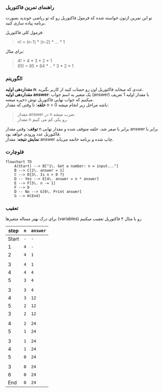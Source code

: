 ### راهنمای تمرین فاکتوریل

تو این تمرین ازتون خواسته شده که فرمول فاکتوریل رو که تو ریاضی خوندید بصورت برنامه پیاده سازی کنید.

فرمول کلی فاکتوریل:

> n! = (n-1) \* (n-2) \* ... \* 1

برای مثال:

> 4! = 4 \* 3 \* 2 \* 1  
> 85! = 85 \* 84 \* .. \* 3 \* 2 \* 1

### الگوریتم

**مقداردهی اولیه n**: عددی که میخاید فاکتوریل اون رو حساب کنید از کاربر بگیرید.  
**مقداردهی اولیه answer**: یک متغیر به اسم جواب (answer) با مقدار اولیه 1 تعریف میکنیم که جواب نهایی فاکتوریل توش ذخیره میشه.  
**حلقه**: تا وقتی که مقدار n > 0 باشه مراحل زیر انجام میشه:

> مقدار answer در n ضرب میشه.  
> مقدار n رو یکی کم می کنیم.

**توقف**: وقتی مقدار n برابر با صفر شد، حلقه متوقف شده و مقدار نهایی answer برابر با فاکتوریل عدد ورودی خواهد بود.  
**نمایش نتیجه**: مقدار answer چاپ شده و برنامه خاتمه می‌یابد.

### فلوچارت

```mermaid
flowchart TD
    A(Start) --> B["1\. Get a number: n = input..."]
    B --> C[2\. answer = 1]
    C --> D{3\. Is n > 0 ?}
    D -- Yes --> E[4\. answer = n * answer]
    E --> F[5\. n -= 1]
    F --> D
    D -- No --> G[6\. Print answer]
    G --> H(End)
```

### تعقیب

برای درک بهتر مساله متغیرها (variables) رو با مثال ۴ فاکتوریل تعقیب میکنیم

| step  | `n` | `answer` |
| ----- | --- | -------- |
| Start | `-` | `-`      |
| 1     | `4` | `-`      |
| 2     | `4` | `1`      |
|       |     |          |
| 3     | `4` | `1`      |
| 4     | `4` | `4`      |
| 5     | `3` | `4`      |
|       |     |          |
| 3     | `3` | `4`      |
| 4     | `3` | `12`     |
| 5     | `2` | `12`     |
| 3     | `2` | `12`     |
|       |     |          |
| 4     | `2` | `24`     |
| 5     | `1` | `24`     |
|       |     |          |
| 3     | `1` | `24`     |
| 4     | `1` | `24`     |
| 5     | `0` | `24`     |
|       |     |          |
| 3     | `0` | `24`     |
| 6     | `0` | `24`     |
| End   | `0` | `24`     |
